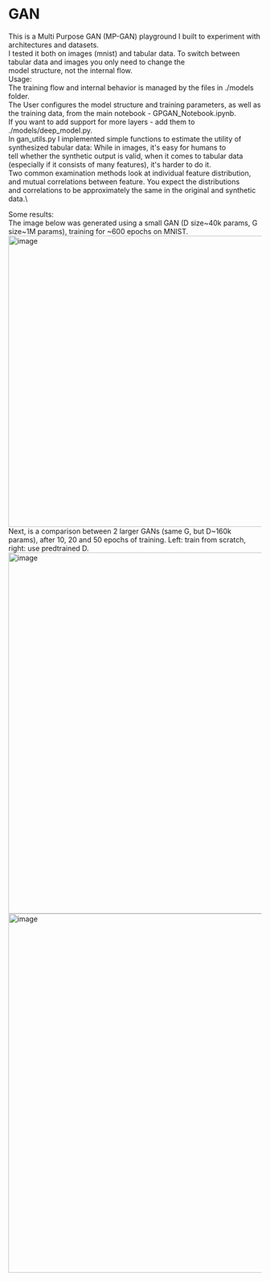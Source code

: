 # GAN
This is a Multi Purpose GAN (MP-GAN) playground I built to experiment with architectures and datasets.\
I tested it both on images (mnist) and tabular data. To switch between tabular data and images you only need to change the\
model structure, not the internal flow.\
Usage:\
The training flow and internal behavior is managed by the files in ./models folder.\
The User configures the model structure and training parameters, as well as the training data, from the main notebook - GPGAN_Notebook.ipynb.\
If you want to add support for more layers - add them to ./models/deep_model.py.\
In gan_utils.py I implemented simple functions to estimate the utility of synthesized tabular data: While in images, it's easy for humans to\
tell whether the synthetic output is valid, when it comes to tabular data (especially if it consists of many features), it's harder to do it.\
Two common examination methods look at individual feature distribution, and mutual correlations between feature. You expect the distributions\
and correlations to be approximately the same in the original and synthetic data.\

Some results:\
The image below was generated using a small GAN (D size~40k params, G size~1M params), training for ~600 epochs on MNIST.\
<img width="579" alt="image" src="https://user-images.githubusercontent.com/47942735/209480564-342538c2-2426-4d82-b189-b88e9702e8ae.png">
Next, is a comparison between 2 larger GANs (same G, but D~160k params), after 10, 20 and 50 epochs of training. Left: train from scratch,\
right: use predtrained D.\
<img width="718" alt="image" src="https://user-images.githubusercontent.com/47942735/209481169-36867ac0-6db0-4a00-bbfd-ad7702b43c75.png">
<img width="714" alt="image" src="https://user-images.githubusercontent.com/47942735/209481107-b79548fb-f125-492a-9d1a-8c741a6b8c85.png">
